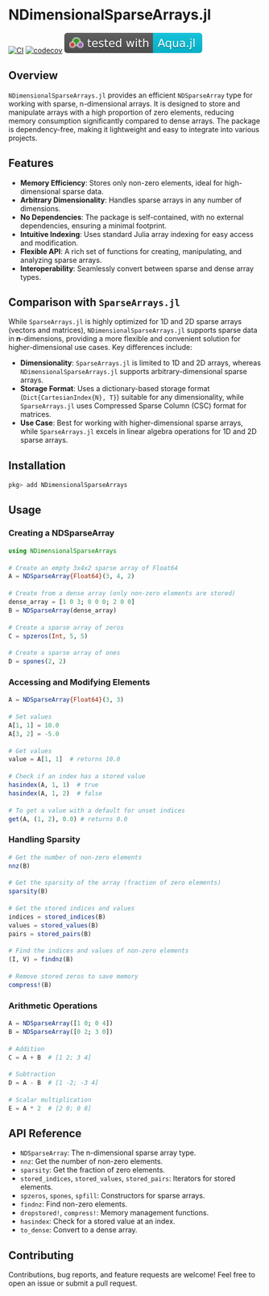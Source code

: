 # NDimensionalSparseArrays.jl

[![CI](https://github.com/raphasampaio/NDimensionalSparseArrays.jl/actions/workflows/CI.yml/badge.svg)](https://github.com/raphasampaio/NDimensionalSparseArrays.jl/actions/workflows/CI.yml)
[![codecov](https://codecov.io/github/raphasampaio/ndimensionalsparsearrays.jl/graph/badge.svg?token=I2kXECoZxZ)](https://codecov.io/github/raphasampaio/ndimensionalsparsearrays.jl)
[![Aqua](https://raw.githubusercontent.com/JuliaTesting/Aqua.jl/master/badge.svg)](https://github.com/JuliaTesting/Aqua.jl)

## Overview

`NDimensionalSparseArrays.jl` provides an efficient `NDSparseArray` type for working with sparse, n-dimensional arrays. It is designed to store and manipulate arrays with a high proportion of zero elements, reducing memory consumption significantly compared to dense arrays. The package is dependency-free, making it lightweight and easy to integrate into various projects.

## Features

- **Memory Efficiency**: Stores only non-zero elements, ideal for high-dimensional sparse data.
- **Arbitrary Dimensionality**: Handles sparse arrays in any number of dimensions.
- **No Dependencies**: The package is self-contained, with no external dependencies, ensuring a minimal footprint.
- **Intuitive Indexing**: Uses standard Julia array indexing for easy access and modification.
- **Flexible API**: A rich set of functions for creating, manipulating, and analyzing sparse arrays.
- **Interoperability**: Seamlessly convert between sparse and dense array types.

## Comparison with `SparseArrays.jl`

While `SparseArrays.jl` is highly optimized for 1D and 2D sparse arrays (vectors and matrices), `NDimensionalSparseArrays.jl` supports sparse data in **n**-dimensions, providing a more flexible and convenient solution for higher-dimensional use cases. Key differences include:

- **Dimensionality**: `SparseArrays.jl` is limited to 1D and 2D arrays, whereas `NDimensionalSparseArrays.jl` supports arbitrary-dimensional sparse arrays.
- **Storage Format**: Uses a dictionary-based storage format (`Dict{CartesianIndex{N}, T}`) suitable for any dimensionality, while `SparseArrays.jl` uses Compressed Sparse Column (CSC) format for matrices.
- **Use Case**: Best for working with higher-dimensional sparse arrays, while `SparseArrays.jl` excels in linear algebra operations for 1D and 2D sparse arrays.

## Installation

```julia
pkg> add NDimensionalSparseArrays
```

## Usage

### Creating a NDSparseArray

```julia
using NDimensionalSparseArrays

# Create an empty 3x4x2 sparse array of Float64
A = NDSparseArray{Float64}(3, 4, 2)

# Create from a dense array (only non-zero elements are stored)
dense_array = [1 0 3; 0 0 0; 2 0 0]
B = NDSparseArray(dense_array)

# Create a sparse array of zeros
C = spzeros(Int, 5, 5)

# Create a sparse array of ones
D = spones(2, 2)
```

### Accessing and Modifying Elements

```julia
A = NDSparseArray{Float64}(3, 3)

# Set values
A[1, 1] = 10.0
A[3, 2] = -5.0

# Get values
value = A[1, 1]  # returns 10.0

# Check if an index has a stored value
hasindex(A, 1, 1)  # true
hasindex(A, 1, 2)  # false

# To get a value with a default for unset indices
get(A, (1, 2), 0.0) # returns 0.0
```

### Handling Sparsity

```julia
# Get the number of non-zero elements
nnz(B)

# Get the sparsity of the array (fraction of zero elements)
sparsity(B)

# Get the stored indices and values
indices = stored_indices(B)
values = stored_values(B)
pairs = stored_pairs(B)

# Find the indices and values of non-zero elements
(I, V) = findnz(B)

# Remove stored zeros to save memory
compress!(B)
```

### Arithmetic Operations

```julia
A = NDSparseArray([1 0; 0 4])
B = NDSparseArray([0 2; 3 0])

# Addition
C = A + B  # [1 2; 3 4]

# Subtraction
D = A - B  # [1 -2; -3 4]

# Scalar multiplication
E = A * 2  # [2 0; 0 8]
```

## API Reference

- `NDSparseArray`: The n-dimensional sparse array type.
- `nnz`: Get the number of non-zero elements.
- `sparsity`: Get the fraction of zero elements.
- `stored_indices`, `stored_values`, `stored_pairs`: Iterators for stored elements.
- `spzeros`, `spones`, `spfill`: Constructors for sparse arrays.
- `findnz`: Find non-zero elements.
- `dropstored!`, `compress!`: Memory management functions.
- `hasindex`: Check for a stored value at an index.
- `to_dense`: Convert to a dense array.

## Contributing

Contributions, bug reports, and feature requests are welcome! Feel free to open an issue or submit a pull request.
